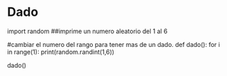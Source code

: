 # Dado
import random
##imprime un numero aleatorio del 1 al 6


#cambiar el numero del rango para tener mas de un dado.
def dado():
    for i in range(1):
        print(random.randint(1,6))





dado()




